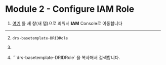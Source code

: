 # Module 2 - Configure IAM Role



1. [여기](https://us-east-1.console.aws.amazon.com/iamv2/home?region=us-west-1#/roles) 를 새 창(새 탭)으로 띄워서 **IAM** Console로 이동합니다



---



2. ```
   drs-basetemplate-DRIDRole
   ```

3. 

4. ```drs-basetemplate-DRIDRole` 을 복사해서 검색합니다.







































